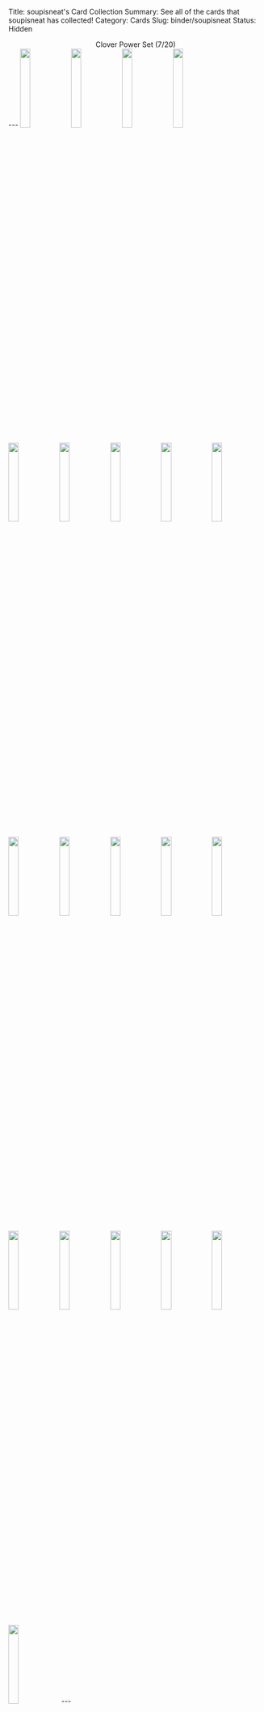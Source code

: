 Title: soupisneat's Card Collection
Summary: See all of the cards that soupisneat has collected!
Category: Cards
Slug: binder/soupisneat
Status: Hidden

<center>Clover Power Set (7/20)</center>
---
<img src='/images/cards/back-small.png' width='20%'><img src='/images/cards/back-small.png' width='20%'><a href='/card/547c93afbd692/'><img src='/images/cards/547c93afbd692-small.png' width='20%'></a><img src='/images/cards/back-small.png' width='20%'><a href='/card/5728258ed23d4/'><img src='/images/cards/5728258ed23d4-small.png' width='20%'></a><img src='/images/cards/back-small.png' width='20%'><a href='/card/c4ce84b15fed7/'><img src='/images/cards/c4ce84b15fed7-small.png' width='20%'></a><img src='/images/cards/back-small.png' width='20%'><a href='/card/96487ec96fb09/'><img src='/images/cards/96487ec96fb09-small.png' width='20%'></a><img src='/images/cards/back-small.png' width='20%'><a href='/card/7698bc91a42511/'><img src='/images/cards/7698bc91a42511-small.png' width='20%'></a><img src='/images/cards/back-small.png' width='20%'><img src='/images/cards/back-small.png' width='20%'><img src='/images/cards/back-small.png' width='20%'><a href='/card/8afda7024ce515/'><img src='/images/cards/8afda7024ce515-small.png' width='20%'></a><a href='/card/47e418648ab716/'><img src='/images/cards/47e418648ab716-small.png' width='20%'></a><img src='/images/cards/back-small.png' width='20%'><img src='/images/cards/back-small.png' width='20%'><img src='/images/cards/back-small.png' width='20%'><img src='/images/cards/back-small.png' width='20%'>
---
<center><h2>Event Cards (1)</h2></center>
---
<center><a href='/card/b8ad08aca188/'><img src='/images/cards/b8ad08aca188-small.png' width='20%'></a></center>